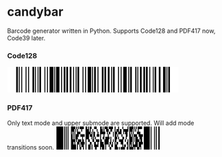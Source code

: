 # candybar
Barcode generator written in Python. Supports Code128 and PDF417 now, Code39 later.
### Code128
![Code128](/tests/test1.png)

### PDF417
Only text mode and upper submode are supported. Will add mode transitions soon.
![PDF417](/tests/test_pdf_417_1.png)

